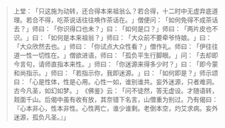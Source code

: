 > 上堂：​「只这施为动转，还合得本来祖翁么？若合得，十二时中无虚弃底道理。若合不得，吃茶说话往往唤作茶话在。​」僧便问：​「如何免得不成茶话去？​」师曰：​「你识得口也未？​」曰：​「如何是口？​」师曰：​「两片皮也不识。​」曰：​「如何是本来祖翁？​」师曰：​「大众前不要牵爷恃娘。​」曰：​「大众欣然去也。​」师曰：​「你试点大众性看？​」僧作礼。师曰：​「伊往往道一性一切性在。​」僧欲进语，师曰：​「孤负平生行脚眼。​」问：​「去却即今言句，请师直指本来性。​」师曰：​「你迷源来得多少时？​」曰：​「即今蒙和尚指示。​」师曰：​「若指示你，我即迷源。​」曰：​「如何即是？​」师示颂曰：​「心是性体，性是心用。心性一如，谁别谁共。妄外迷源，只者难洞。古今凡圣，如幻如梦。​」​《佛鉴》云：​「问不徒然，答无虚设。才随语转，觌面千山。后偈中虽有收有放，其奈错下名言，山僧重为别过。乃有偈曰：『心本非心，性本非性。心性两亡，谁少谁剩。老倒本空，灼艾求病。妄外迷源，孤负凡圣。』」


